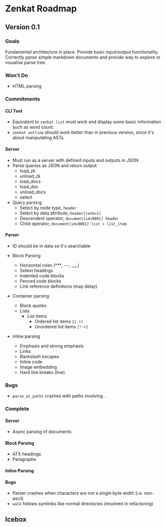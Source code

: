 # Zenkat Roadmap

## Version 0.1

### Goals

Fundamental architecture in place. Provide basic input/output functionality. Correctly parse simple markdown documents and provide way to explore or visualise parse tree.

### Won't Do

- HTML parsing

### Commitments

#### CLI Tool

- Equivalent to `zenkat list` must work and display some basic information such as word count.
- `zenkat outline` should work *better* than in previous version, since it's about manipulating ASTs.

#### Server

- Must run as a server with defined inputs and outputs in JSON
- Parse queries as JSON and return output
  - load_zk
  - unload_zk
  - load_docs
  - load_doc
  - unload_docs
  - select
- Query parsing
  - Select by node type, `header`
  - Select by data attribute, `header[rank=1]`
  - Descendent operator, `document[id=9001] header`
  - Child operator, `document[id=9001] list > list_item`

#### Parser

- ID should be in data so it's searchable

- Block Parsing
  - Horizontal rules (***, ---, ___)
  - Setext headings
  - Indented code blocks
  - Fenced code blocks
  - Link reference definitions (may delay)

- Container parsing
  - Block quotes
  - Lists
    - List items
      - Ordered list items `1[.)]`
      - Unordered list items `[*-+]`

- Inline parsing
  - Emphasis and strong emphasis
  - Links
  - Backslash escapes
  - Inline code
  - Image embedding
  - Hard line breaks (low)

### Bugs

- `parse_at_paths` crashes with paths involving `.`

### Complete

#### Server

- Async parsing of documents

#### Block Parsing

- ATX headings
- Paragraphs

#### Inline Parsing

#### Bugs

- Parser crashes when characters are not a single byte width (i.e. non-ascii)
- `walk` follows symlinks like normal directories (resolved in refactoring)

## Icebox
